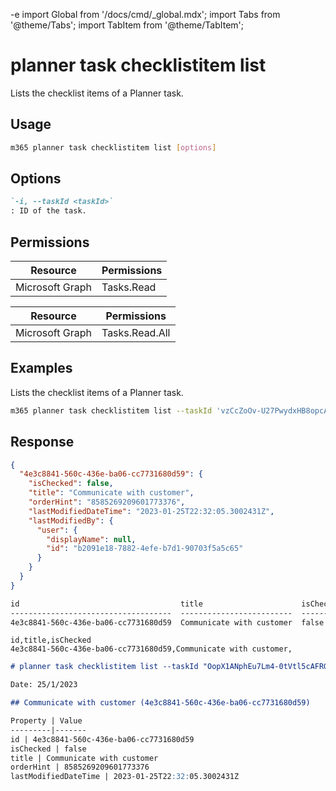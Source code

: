 -e <!-- DISCLAIMER: All secrets, passwords, and sensitive values in this document are examples only and not real credentials. -->
import Global from '/docs/cmd/_global.mdx';
import Tabs from '@theme/Tabs';
import TabItem from '@theme/TabItem';

# planner task checklistitem list

Lists the checklist items of a Planner task.

## Usage

```sh
m365 planner task checklistitem list [options]
```

## Options

```md definition-list
`-i, --taskId <taskId>`
: ID of the task.
```

<Global />

## Permissions

<Tabs>
  <TabItem value="Delegated">

  | Resource        | Permissions |
  |-----------------|-------------|
  | Microsoft Graph | Tasks.Read  |

  </TabItem>
  <TabItem value="Application">

  | Resource        | Permissions    |
  |-----------------|----------------|
  | Microsoft Graph | Tasks.Read.All |

  </TabItem>
</Tabs>

## Examples

Lists the checklist items of a Planner task.

```sh
m365 planner task checklistitem list --taskId 'vzCcZoOv-U27PwydxHB8opcADJo-'
```

## Response

<Tabs>
  <TabItem value="JSON">

  ```json
  {
    "4e3c8841-560c-436e-ba06-cc7731680d59": {
      "isChecked": false,
      "title": "Communicate with customer",
      "orderHint": "8585269209601773376",
      "lastModifiedDateTime": "2023-01-25T22:32:05.3002431Z",
      "lastModifiedBy": {
        "user": {
          "displayName": null,
          "id": "b2091e18-7882-4efe-b7d1-90703f5a5c65"
        }
      }
    }
  }
  ```

  </TabItem>
  <TabItem value="Text">

  ```txt
  id                                    title                      isChecked
  ------------------------------------  -------------------------  ---------
  4e3c8841-560c-436e-ba06-cc7731680d59  Communicate with customer  false
  ```

  </TabItem>
  <TabItem value="CSV">

  ```csv
  id,title,isChecked
  4e3c8841-560c-436e-ba06-cc7731680d59,Communicate with customer,
  ```

  </TabItem>
  <TabItem value="Markdown">

  ```md
  # planner task checklistitem list --taskId "OopX1ANphEu7Lm4-0tVtl5cAFRGQ"

  Date: 25/1/2023

  ## Communicate with customer (4e3c8841-560c-436e-ba06-cc7731680d59)

  Property | Value
  ---------|-------
  id | 4e3c8841-560c-436e-ba06-cc7731680d59
  isChecked | false
  title | Communicate with customer
  orderHint | 8585269209601773376
  lastModifiedDateTime | 2023-01-25T22:32:05.3002431Z
  ```

  </TabItem>
</Tabs>
